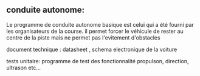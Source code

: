 ## conduite autonome: 
Le programme de conduite autonome basique est celui qui a été fourni par les organisateurs de la course. il permet forcer le véhicule de rester au centre de la piste mais ne permet pas l'evitement d'obstacles

document technique : datasheet , schema electronique de la voiture

tests unitaire: programme de test des fonctionnalité propulson, direction, ultrason etc...


